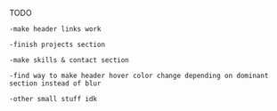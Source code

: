 TODO

    -make header links work

    -finish projects section

    -make skills & contact section

    -find way to make header hover color change depending on dominant section instead of blur

    -other small stuff idk